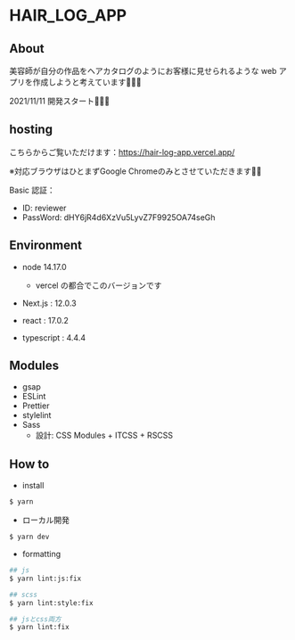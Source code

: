 # HAIR_LOG_APP

## About

美容師が自分の作品をヘアカタログのようにお客様に見せられるような web アプリを作成しようと考えています💇‍♂️💈

2021/11/11 開発スタート🧑🏻‍💻


## hosting

こちらからご覧いただけます：https://hair-log-app.vercel.app/

※対応ブラウザはひとまずGoogle  Chromeのみとさせていただきます🙇‍♂️

Basic 認証：

- ID: reviewer
- PassWord: dHY6jR4d6XzVu5LyvZ7F9925OA74seGh

## Environment

- node 14.17.0

  - vercel の都合でこのバージョンです

- Next.js : 12.0.3
- react : 17.0.2
- typescript : 4.4.4

## Modules
- gsap
- ESLint
- Prettier
- stylelint
- Sass
  - 設計: CSS Modules + ITCSS + RSCSS

## How to

- install

```bash
$ yarn
```

- ローカル開発

```bash
$ yarn dev
```

- formatting

```bash
## js
$ yarn lint:js:fix

## scss
$ yarn lint:style:fix

## jsとcss両方
$ yarn lint:fix
```
